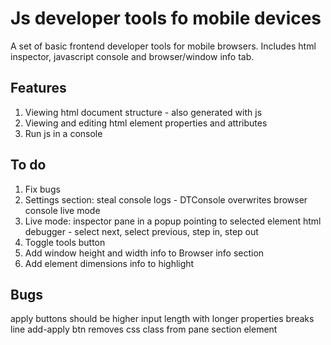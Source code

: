 # Js developer tools fo mobile devices

A set of basic frontend developer tools for mobile browsers. Includes html inspector, javascript console and browser/window info tab.

## Features

1. Viewing html document structure - also generated with js
2. Viewing and editing html element properties and attributes
3. Run js in a console

## To do

1. Fix bugs
2. Settings section:
	steal console logs - DTConsole overwrites browser console
	live mode
3. Live mode:
	inspector pane in a popup pointing to selected element
	html debugger - select next, select previous, step in, step out
4. Toggle tools button
5. Add window height and width info to Browser info section
6. Add element dimensions info to highlight

## Bugs

apply buttons should be higher
input length with longer properties breaks line
add-apply btn removes css class from pane section element
